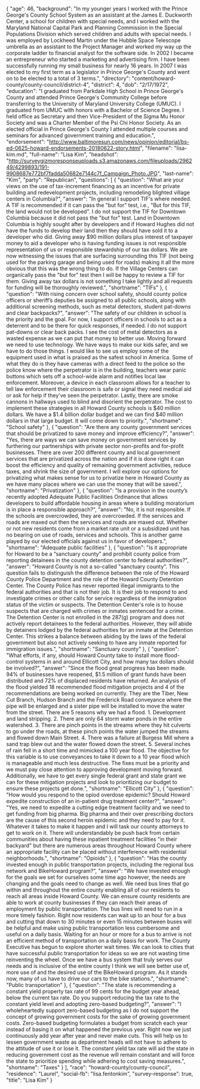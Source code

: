 {
  "age": 46,
  "background": "In my younger years I worked with the Prince George's County School System as an assistant at the James E. Duckworth Center, a school for children with special needs, and I worked with the Maryland National Capital Park and Planning Commission in the Special Populations Division which served children and adults with special needs. I was employed by Lockheed Martin under the Hubble Space Telescope umbrella as an assistant to the Project Manager and worked my way up the corporate ladder to financial analyst for the software side. In 2002 I became an entrepreneur who started a marketing and advertising firm. I have been successfully running my small business for nearly 16 years. In 2007 I was elected to my first term as a legislator in Prince George's County and went on to be elected to a total of 3 terms.",
  "directory": "content/howard-county/county-council/district-4",
  "district": 4,
  "dob": "2/17/1972",
  "education": "I graduated from Parkdale High School in Prince George's County and attended Prince George's Community College before transferring to the University of Maryland University College (UMUC). I graduated from UMUC with honors with a Bachelor of Science Degree. I held office as Secretary and then Vice-President of the Sigma Mu Honor Society and was a Charter Member of the Psi Chi Honor Society. As an elected official in Prince George's County I attended multiple courses and seminars for advanced government training and education.",
  "endorsement": "http://www.baltimoresun.com/news/opinion/editorial/bs-ed-0625-howard-endorsements-20180622-story.html",
  "filename": "lisa-kim.md",
  "full-name": "Lisa Kim",
  "headshot": "http://surveygizmoresponseuploads.s3.amazonaws.com/fileuploads/296249/4299893/191-9908687e772bf7fadda50682e7144c7f_Campaign_Photo.JPG",
  "last-name": "Kim",
  "party": "Republican",
  "questions": [
    {
      "question": "What are your views on the use of tax-increment financing as an incentive for private building and redevelopment projects, including remodeling blighted village centers in Columbia?",
      "answer": "In general I support TIF's where needed. A TIF is recommended if it can pass the \"but for\" test, i.e., \"But for this TIF, the land would not be developed\". I do not support the TIF for Downtown Columbia because it did not pass the \"but for\" test. Land in Downtown Columbia is highly sought after by developers and if Howard Hughes did not have the funds to develop their land then they should have sold it to a developer who did. Giving away $90 million dollars plus interest of taxpayer money to aid a developer who is having funding issues is not responsible representation of us or responsible stewardship of our tax dollars. We are now witnessing the issues that are surfacing surrounding this TIF (not being used for the parking garage and being used for roads) making it all the more obvious that this was the wrong thing to do. If the Village Centers can organically pass the \"but for\" test then I will be happy to review a TIF for them. Giving away tax dollars is not something I take lightly and all requests for funding will be thoroughly reviewed.",
      "shortname": "TIFs"
    },
    {
      "question": "With rising concern over school safety, should county police officers or sheriff’s deputies be assigned to all public schools, along with additional screening methods, such as metal detectors, student pat-downs and clear backpacks?",
      "answer": "The safety of our children in school is the priority and the goal. For now, I support officers in schools to act as a deterrent and to be there for quick responses, if needed. I do not support pat-downs or clear back packs. I see the cost of metal detectors as a wasted expense as we can put that money to better use. Moving forward we need to use technology. We have ways to make our kids safer, and we have to do those things. I would like to see us employ some of the equipment used in what is praised as the safest school in America. Some of what they do is they have cameras with a direct feed to the police so the police know where the perpetrator is in the building, teachers wear panic buttons which sets off a school-wide alarm and notifies local law enforcement. Moreover, a device in each classroom allows for a teacher to tell law enforcement their classroom is safe or signal they need medical aid or ask for help if they've seen the perpetrator. Lastly, there are smoke cannons in hallways used to blind and disorient the perpetrator. The cost to implement these strategies in all Howard County schools is $40 million dollars. We have a $1.4 billion dollar budget and we can find $40 million dollars in that large budget. It will come down to priority.",
      "shortname": "School safety"
    },
    {
      "question": "Are there any county government services that should be privatized to save money and improve efficiency?",
      "answer": "Yes, there are ways we can save money on government services by furthering our partnerships with private sector non-profits and for-profit businesses.  There are over 200 different county and local government services that are privatized across the nation and if it is done right it can boost the efficiency and quality of remaining government activities, reduce taxes, and shrink the size of government.  I will explore our options for privatizing what makes sense for us to privatize here in Howard County as we have many places where we can use the money that will be saved.",
      "shortname": "Privatization"
    },
    {
      "question": "Is a provision in the county’s recently adopted Adequate Public Facilities Ordinance that allows developers to build affordable housing in areas where a building moratorium is in place a responsible approach?",
      "answer": "No, it is not responsible. If the schools are overcrowded, they are overcrowded. If the services and roads are maxed out then the services and roads are maxed out. Whether or not new residents come from a market rate unit or a subsidized unit has no bearing on use of roads, services and schools. This is another game played by our elected officials against us in favor of developers.",
      "shortname": "Adequate public facilities"
    },
    {
      "question": "Is it appropriate for Howard to be a “sanctuary county” and prohibit county police from reporting detainees in the county detention center to federal authorities?",
      "answer": "Howard County is not a so-called \"sanctuary county\". This question fails to distinguish the difference between the role of the Howard County Police Department and the role of the Howard County Detention Center. The County Police has never reported illegal immigrants to the federal authorities and that is not their job. It is their job to respond to and investigate crimes or other calls for service regardless of the immigration status of the victim or suspects. The Detention Center's role is to house suspects that are charged with crimes or inmates sentenced for a crime. The Detention Center is not enrolled in the 287(g) program and does not actively report detainees to the federal authorities. However, they will abide by detainers lodged by the federal authorities for an inmate at the Detention Center. This strikes a balance between abiding by the laws of the federal government but also not actively seeking to have any inmate reported for immigration issues.",
      "shortname": "Sanctuary county"
    },
    {
      "question": "What efforts, if any, should Howard County take to install more flood-control systems in and around Ellicott City, and how many tax dollars should be involved?",
      "answer": "Since the flood great progress has been made.  94% of businesses have reopened, $1.5 million of grant funds have been distributed and 72% of displaced residents have returned.  An analysis of the flood yielded 18 recommended flood mitigation projects and 4 of the recommendations are being worked on currently.  They are the Tiber, New Cut Branch, Hudson Branch and the Frederick Road conveyance where the pipe will be enlarged and a sister pipe will be installed to move the water from the street.  There are 5 reasons why we had a flood.  1. Development and land stripping.  2. There are only 64 storm water ponds in the entire watershed. 3. There are pinch points in the streams where they hit culverts to go under the roads, at these pinch points the water jumped the streams and flowed down Main Street.  4. There was a failure at Burgess Mill where a sand trap blew out and the water flowed down the street.  5. Several inches of rain fell in a short time and mimicked a 100 year flood.  The objective for this variable is to use conveyances to take it down to a 10 year flood which is manageable and much less destructive.  The fixes must be a priority and we must pay close attention to approving development moving forward.  Additionally, we have to get every single federal grant and state grant we can for these mitigation projects and look to prioritizing our budget to ensure these projects get done.",
      "shortname": "Ellicott City"
    },
    {
      "question": "How would you respond to the opiod overdose epidemic? Should Howard expedite construction of an in-patient drug treatment center?",
      "answer": "Yes, we need to expedite a cutting edge treatment facility and we need to get funding from big pharma. Big pharma and their over prescribing doctors are the cause of this second heroin epidemic and they need to pay for it. Whatever it takes to make it happen and I will task our county attorneys to get to work on it. There will understandably be push back from certain communities about having these inpatient treatment facilities \"in their backyard\" but there are numerous areas throughout Howard County where an appropriate facility can be placed without interference with residential neighborhoods.",
      "shortname": "Opioids"
    },
    {
      "question": "Has the county invested enough in public transportation projects, including the regional bus network and BikeHoward program?",
      "answer": "We have invested enough for the goals we set for ourselves some time ago however, the needs are changing and the goals need to change as well. We need bus lines that go within and throughout the entire county enabling all of our residents to reach all areas inside Howard County. We can ensure county residents are able to work at county businesses if they can reach their areas of employment by public transportation. The bus lines will need to run in a more timely fashion. Right now residents can wait up to an hour for a bus and cutting that down to 30 minutes or even 15 minutes between buses will be helpful and make using public transportation less cumbersome and useful on a daily basis. Waiting for an hour or more for a bus to arrive is not an efficient method of transportation on a daily basis for work.  The County Executive has begun to explore shorter wait times.  We can look to cities that have successful public transportation for ideas so we are not wasting time reinventing the wheel. Once we have a bus system that truly serves our needs and is inclusive of the entire county I think we will see better use of, more use of and the desired use of the BikeHoward program. As it stands now, many of us have to drive our cars to the bike stations.",
      "shortname": "Public transportation"
    },
    {
      "question": "The state is recommending a constant yield property tax rate of 99 cents for the budget year ahead, below the current tax rate. Do you support reducing the tax rate to the constant yield level and adopting zero-based budgeting?",
      "answer": "I wholeheartedly support zero-based budgeting as I do not support the concept of growing government costs for the sake of growing government costs. Zero-based budgeting formulates a budget from scratch each year instead of basing it on what happened the previous year.  Right now we just continuously add year after year and never make cuts.  This will help us to lessen government waste as department heads will not have to adhere to the attitude of use it or lose it.  The constant yield tax rate will aid the state in reducing government cost as the revenue will remain constant and will force the state to prioritize spending while adhering to cost saving measures.",
      "shortname": "Taxes"
    }
  ],
  "race": "howard-county/county-council",
  "residence": "Laurel",
  "social-fb": "lisa.fentonkim",
  "survey-response": true,
  "title": "Lisa Kim"
}
